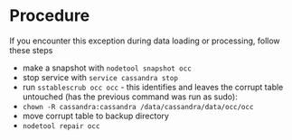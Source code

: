# Procedure

If you encounter this exception during data loading or processing, follow these steps

* make a snapshot with ``nodetool snapshot occ``
* stop service with ``service cassandra stop``
* run ``sstablescrub occ occ`` - this identifies and leaves the corrupt table untouched 
(has the previous command was run as sudo):
* ``chown -R cassandra:cassandra /data/cassandra/data/occ/occ``
* move corrupt table to backup directory 
* ``nodetool repair occ``